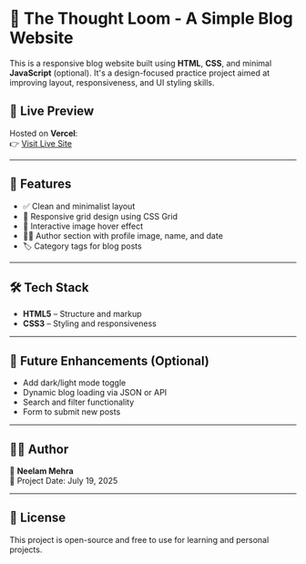 # 🧵 The Thought Loom - A Simple Blog Website

This is a responsive blog website built using **HTML**, **CSS**, and minimal **JavaScript** (optional). It's a design-focused practice project aimed at improving layout, responsiveness, and UI styling skills.


## 🚀 Live Preview

Hosted on **Vercel**:  
👉 [Visit Live Site](https://my-blog-site-six-theta.vercel.app/) 

---

## 📌 Features

- ✅ Clean and minimalist layout
- 📱 Responsive grid design using CSS Grid
- 🎨 Interactive image hover effect
- 👩‍💻 Author section with profile image, name, and date
- 🏷️ Category tags for blog posts

---

## 🛠 Tech Stack

- **HTML5** – Structure and markup
- **CSS3** – Styling and responsiveness

---

## 🧪 Future Enhancements (Optional)

- Add dark/light mode toggle
- Dynamic blog loading via JSON or API
- Search and filter functionality
- Form to submit new posts

---

## 🧑‍💻 Author

👤 **Neelam Mehra**  
📅 Project Date: July 19, 2025  


---

## 📜 License

This project is open-source and free to use for learning and personal projects.
